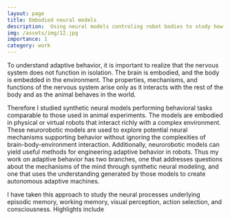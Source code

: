 ```yaml
---
layout: page
title: Embodied neural models 
description:  Using neural models controling robot bodies to study how the nervous system, body, and environment interact to produce behavior
img: /assets/img/12.jpg
importance: 1
category: work
---
```

To understand adaptive behavior, it is important to realize that the nervous system does not function in isolation. The brain is embodied, and the body is embedded in the environment. The properties, mechanisms, and functions of the nervous system arise only as it interacts with the rest of the body and as the animal behaves in the world.

Therefore I studied synthetic neural models performing behavioral tasks comparable to those used in animal experiments. The models are embodied in physical or virtual robots that interact richly with a complex environment. These neurorobotic models are used to explore potential neural mechanisms supporting behavior without ignoring the complexities of brain-body-environment interaction. Additionally, neurorobotic models can yield useful methods for engineering adaptive behavior in robots. Thus my work on adaptive behavior has two branches, one that addresses questions about the mechanisms of the mind through synthetic neural modeling, and one that uses the understanding generated by those models to create autonomous adaptive machines.

I have taken this approach to study the neural processes underlying episodic memory, working memory, visual perception, action selection, and consciousness. Highlights include






